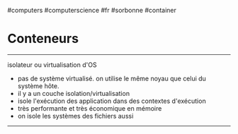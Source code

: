 #computers #computerscience #fr #sorbonne #container
# Conteneurs
---

isolateur ou virtualisation d'OS
- pas de système virtualisé. on utilise le même noyau que celui du système hôte.
- il y a un couche isolation/virtualisation
- isole l'exécution des application dans des contextes d'exécution
- très performante et très économique en mémoire
- on isole les systèmes des fichiers aussi




---
